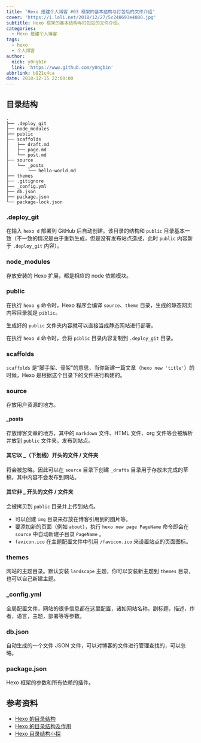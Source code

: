 ```yaml
---
title: 'Hexo 搭建个人博客 #03 框架的基本结构与打包后的文件介绍'
cover: 'https://i.loli.net/2018/12/27/5c248693e4080.jpg'
subtitle: Hexo 框架的基本结构与打包后的文件介绍。
categories:
  - Hexo 搭建个人博客
tags:
  - hexo
  - 个人博客
author:
  nick: y0ngb1n
  link: 'https://www.github.com/y0ngb1n'
abbrlink: b821c4ca
date: 2018-12-15 22:00:00
---
```

## 目录结构

```console
.
├── .deploy_git
├── node_modules
├── public
├── scaffolds
│   ├── draft.md
│   ├── page.md
│   └── post.md
├── source
│   └── _posts
│       └── hello-world.md
├── themes
├── .gitignore
├── _config.yml
├── db.json
├── package.json
└── package-lock.json
```

### .deploy_git

在输入 `hexo d` 部署到 GitHub 后自动创建。该目录的结构和 `public` 目录基本一致（不一致的情况是由于重新生成，但是没有发布站点造成，此时 `public` 内容新于 `.deploy_git` 内容）。

### node_modules

存放安装的 Hexo 扩展，都是相应的 node 依赖模块。

### public

在执行 `hexo g` 命令时，Hexo 程序会编译 `source`、`theme` 目录，生成的静态网页内容目录就是 `piblic`。

生成好的 `public` 文件夹内容就可以直接当成静态网站进行部署。

在执行 `hexo d` 命令时，会将 `piblic` 目录内容复制到 `.deploy_git` 目录。

### scaffolds

`scaffolds` 是“脚手架、骨架”的意思，当你新建一篇文章（`hexo new 'title'`）的时候，Hexo 是根据这个目录下的文件进行构建的。

### source

存放用户资源的地方。

#### _posts

存放博客文章的地方，其中的 `markdown` 文件、HTML 文件、org 文件等会被解析并放到 `public` 文件夹，发布到站点。

#### 其它以 _（下划线）开头的文件 / 文件夹

将会被忽略。因此可以在 `source` 目录下创建  `_drafts` 目录用于存放未完成的草稿，其中内容不会发布到网站。

#### 其它非 _ 开头的文件 / 文件夹

会被拷贝到 `public` 目录并上传到站点。

- 可以创建 `img` 目录来存放在博客引用到的图片等。
- 要添加新的页面（例如 `about`），执行 `hexo new page PageName` 命令即会在 `source` 中自动新建子目录 `PageName` 。
- `favicon.ico` 在主题配置文件中引用 `/favicon.ico` 来设置站点的页面图标。

### themes

网站的主题目录。默认安装 `landscape` 主题，你可以安装新主题到 `themes` 目录，也可以自己新建主题。

### _config.yml

全局配置文件，网站的很多信息都在这里配置，诸如网站名称，副标题，描述，作者，语言，主题，部署等等参数。

### db.json

自动生成的一个文件 JSON 文件，可以对博客的文件进行管理查找的，可以忽略。

### package.json

Hexo 框架的参数和所有依赖的插件。

## 参考资料

- [Hexo 的目录结构](https://www.jianshu.com/p/17d55d420d94)
- [Hexo 的目录结构及作用](http://syxiaqj.github.io/2014/02/18/structure-of-hexo/)
- [Hexo 目录结构小探](https://yuchen-lea.github.io/2016-01-18-hexo-dir-struct/)

